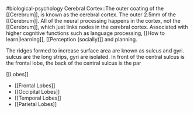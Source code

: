 #biological-psychology 
Cerebral Cortex::The outer coating of the [[Cerebrum]], is known as the cerebral cortex. The outer 2.5mm of the [[Cerebrum]]. All of the neural processing happens in the cortex, not the [[Cerebrum]], which just links nodes in the cerebral cortex. Associated with higher cognitive functions such as language processing, [[How to learn|learning]], [[Perception (socially)]] and planning.
<!--SR:!2023-12-21,3,250-->


The ridges formed to increase surface area are known as sulcus and gyri. sulcus are the long strips, gyri are isolated. In front of the central sulcus is the frontal lobe, the back of the central sulcus is the par

[[Lobes]]
* [[Frontal Lobes]]
* [[Occipital Lobes]]
* [[Temporal Lobes]]
* [[Parietal Lobes]]